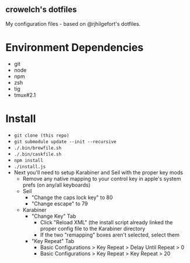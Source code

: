 crowelch's dotfiles
---------------------

My configuration files - based on @rjhilgefort's dotfiles.

# Environment Dependencies

- git
- node
- npm
- zsh
- tig
- tmux#2.1

# Install

- `git clone (this repo)`
- `git submodule update --init --recursive`
- `./.bin/brewfile.sh`
- `./.bin/caskfile.sh`
- `npm install`
- `./install.js`
- Next you'll need to setup Karabiner and Seil with the proper key mods
	- Remove any native mapping to your control key in apple's system prefs (on any/all keyboards)
	- Seil
		- "Change the caps lock key" to 80
		- "Change escape" to 79
	- Karabiner
		- "Change Key" Tab
			- Click "Reload XML" (the install script already linked the proper config file to the Karabiner directory
			- If the two "remapping" boxes aren't selected, select them
		- "Key Repeat" Tab
			- Basic Configurations > Key Repeat > Delay Until Repeat > 0
			- Basic Configurations > Key Repeat > Key Repeat > 20
